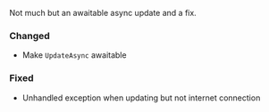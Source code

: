 Not much but an awaitable async update and a fix.

### Changed
* Make `UpdateAsync` awaitable

### Fixed
* Unhandled exception when updating but not internet connection
